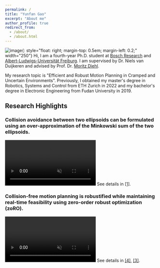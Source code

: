 ```yaml
---
permalink: /
title: "Yunfan Gao"
excerpt: "About me"
author_profile: true
redirect_from:
  - /about/
  - /about.html
---
```


![image](https://yf-gao.github.io/images/robots.png){: style="float: right; margin-top: 0.5em; margin-left: 0.2;" width="250"}
Hi, I am a fourth-year Ph.D. student at [Bosch Research](https://www.bosch-ai.com/) and [Albert-Ludwigs-Universität Freiburg](https://uni-freiburg.de/). I am supervised by Dr. Niels van Duijkeren and advised by Prof. Dr. [Moritz Diehl](https://www.syscop.de/people/moritz-diehl).

My research topic is "Efficient and Robust Motion Planning in Cramped and Uncertain Environments". Previously, I obtained my master's degree in Robotics, Systems and Control from ETH Zurich in 2022 and my bachelor's degree in Electronic Engineering from Fudan University in 2019.


Research Highlights
-----
<h3>Collision avoidance between two ellipsoids can be formulated using an over-approximation of the Minkowski sum of the two ellipsoids.</h3>
<video id="teaser" autoplay muted loop playsinline style="max-width:80%">
  <source src="https://yf-gao.github.io/images/EllipsoidMinkowskiSum.mp4" type="video/mp4">
</video>
See details in <a href='publications#item-Gao2024b'>[1]</a>.

<h3>Collision-free motion planning is robustified while maintaining real-time feasibility using zero-order robust optimization (zoRO).</h3>
<video id="teaser" autoplay muted loop playsinline style="max-width:80%">
  <source src="https://yf-gao.github.io/images/zoRO.mp4" type="video/mp4">
</video>
See details in <a href='publications#item-Gao2023'>[4]</a>, <a href='publications#item-Frey2024'>[3]</a>.